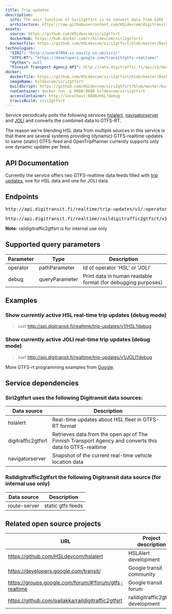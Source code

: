 ```yaml
---
title: Trip updates
description:
  info: The main function of Siri2gtfsrt is to convert data from SIRI (Service Interface for Real Time Information) format to GTFS-realtime format. In addition to this the service also blends in selected data from existing GTFS-realtime feeds. Raildigitraffic2gtfsrt that is for internal use only retrieves data from the open api of The Finnish Transport Agency and converts this data to GTFS-realtime.
  architecture: https://raw.githubusercontent.com/HSLdevcom/digitransit-site/master/pages/en/developers/apis/4-realtime-api/trip-updates/architecture.xml
assets:
  source: https://github.com/HSLdevcom/siri2gtfsrt
  dockerHub: https://hub.docker.com/r/hsldevcom/siri2gtfsrt/
  Dockerfile: https://github.com/HSLdevcom/siri2gtfsrt/blob/master/Dockerfile
technologies:  
  "SIRI": "http://user47094.vs.easily.co.uk/siri/"
  "GTFS-RT": "https://developers.google.com/transit/gtfs-realtime/"
  "Python": null
  "Finnish Transport Agency API": http://rata.digitraffic.fi/api/v1/doc/index.html
docker:
  dockerfile: https://github.com/HSLdevcom/siri2gtfsrt/blob/master/Dockerfile
  imageName: hsldevcom/siri2gtfsrt
  buildScript: https://github.com/HSLdevcom/siri2gtfsrt/blob/master/build-docker-image.sh
  runContainer: docker run -p 8080:8080 hsldevcom/siri2gtfsrt
  accessContainer: http://localhost:8080/HSL?debug
  travisBuild: siri2gtfsrt
---
```


Service periodically polls the following services [hslalert](../service-alerts/), [navigatorserver](../vehicle-positions/) and [JOLI](http://wiki.itsfactory.fi/index.php/Tampere_Public_Transport_SIRI_Interface_(Realtime_JSON_at_data.itsfactory.fi))
and converts the combined data to GTFS-RT.

The reason we're blending HSL data from multiple sources in this service is that there are several systems providing
(dynamic) GTFS-realtime updates to same (static) GTFS-feed and OpenTripPlanner currently supports only one dynamic
updater per feed.

## API Documentation
Currently the service offers two GTFS-realtime data feeds filled with [trip updates](https://developers.google.com/transit/gtfs-realtime/guides/trip-updates), one for HSL data and one for JOLI data.

## Endpoints
<pre>http://api.digitransit.fi/realtime/trip-updates/v1/:operator</pre>
<pre>http://api.digitransit.fi/realtime/raildigitraffic2gtfsrt/v1/:operator/:debug</pre>

**Note:** raildigitraffic2gtfsrt is for internal use only

## Supported query parameters
| Parameter | Type           | Description                                                  |
|-----------|----------------|--------------------------------------------------------------|
| operator  | pathParameter  | Id of operator 'HSL' or 'JOLI'                                              |
| debug     | queryParameter | Print data in human readable format (for debugging purposes) |

## Examples

### Show currently active HSL real-time trip updates (debug mode)
> curl http://api.digitransit.fi/realtime/trip-updates/v1/HSL?debug

### Show currently active JOLI real-time trip updates (debug mode)
> curl http://api.digitransit.fi/realtime/trip-updates/v1/JOLI?debug

More GTFS-rt programming examples from [Google](https://developers.google.com/transit/gtfs-realtime/examples/code-samples).

## Service dependencies

### Siri2gtfsrt uses the following Digitransit data sources:

| Data source        | Description                                                  |
|--------------------|--------------------------------------------------------------|
| hslalert           | Real-time updates about HSL fleet in GTFS-RT format
| digitraffic2gtfsrt | Retrieves data from the open api of The Finnish Transport Agency and converts this data to GTFS-realtime 
| navigatorserver    | Snapshot of the current real-time vehicle location data

### Raildigitraffic2gtfsrt the following Digitransit data source (for internal use only)

| Data source        | Description                                                  |
|--------------------|--------------------------------------------------------------|
| route-server       | static gtfs feeds

## Related open source projects

| URL                | Project description                                          |
|--------------------|--------------------------------------------------------------|
| https://github.com/HSLdevcom/hslalert                 | HSLAlert development 
| https://developers.google.com/transit/                | Google transit community
| https://groups.google.com/forum/#!forum/gtfs-realtime | Google transit forum
| https://github.com/pailakka/raildigitraffic2gtfsrt    | raildigitraffic2gtfsrt development
